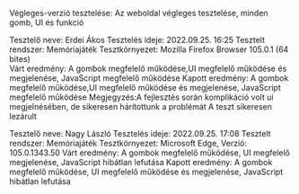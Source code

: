 Végleges-verzió tesztelése:
Az weboldal végleges tesztelése, minden gomb, UI és funkció 

Tesztelő neve: Erdei Ákos
Tesztelés ideje: 2022.09.25. 16:25
Tesztelt rendszer: Memóriajáték
Tesztkörnyezet: Mozilla Firefox Browser 105.0.1 (64 bites)   
Várt eredmény: A gombok megfelelő működése,UI megfelelő működése és megjelenése, JavaScript megfelelő működése
Kapott eredmény: A gombok megfelelő működése,UI megfelelő működése és megjelenése, JavaScript megfelelő működése
Megjegyzés:A fejlesztés során komplikáció volt ui megjelnésében, de sikeresen hárítottunk a problémát
A teszt sikeresen lezárult

Tesztelő neve: Nagy László
Tesztelés ideje: 2022.09.25. 17:08
Tesztelt rendszer: Memóriajáték
Tesztkörnyezet: Microsoft Edge, Verzió: 105.0.1343.50
Várt eredmény: A gombok megfelelő működése, UI megfelelő megjelenése, JavaScript hibátlan lefutása
Kapott eredmény: A gombok megfelelő működése, UI megfelelő működése és megjelenése, JavaScript hibátlan lefutása
